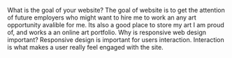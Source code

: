 What is the goal of your website? 
The goal of website is to get the attention of future employers who might want to hire me to work an any art opportunity avalible for me. Its also a good place to store my art I am proud of, and works a an online art portfolio.
Why is responsive web design important?
Responsive design is important for users interaction. Interaction is what makes a user really feel engaged with the site. 